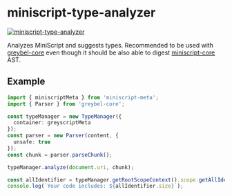 # miniscript-type-analyzer

[![miniscript-type-analyzer](https://circleci.com/gh/ayecue/miniscript-type-analyzer.svg?style=svg)](https://circleci.com/gh/ayecue/miniscript-type-analyzer)

Analyzes MiniScript and suggests types. Recommended to be used with [greybel-core](https://github.com/ayecue/greybel-core) even though it should be also able to digest [miniscript-core](https://github.com/ayecue/miniscript-core) AST.

## Example
```ts
import { miniscriptMeta } from 'miniscript-meta';
import { Parser } from 'greybel-core';

const typeManager = new TypeManager({
  container: greyscriptMeta
});
const parser = new Parser(content, {
  unsafe: true
});
const chunk = parser.parseChunk();

typeManager.analyze(document.uri, chunk);

const allIdentifier = typeManager.getRootScopeContext().scope.getAllIdentifier();
console.log(`Your code includes: ${allIdentifier.size}`);
```